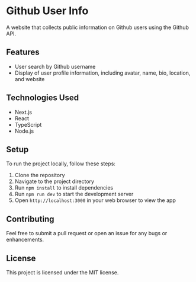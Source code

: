 # Github User Info
A website that collects public information on Github users using the Github API.

## Features
- User search by Github username
- Display of user profile information, including avatar, name, bio, location, and website

## Technologies Used
- Next.js
- React
- TypeScript
- Node.js

## Setup
To run the project locally, follow these steps:
1. Clone the repository
2. Navigate to the project directory
3. Run `npm install` to install dependencies
4. Run `npm run dev` to start the development server
5. Open `http://localhost:3000` in your web browser to view the app

## Contributing
Feel free to submit a pull request or open an issue for any bugs or enhancements.

## License
This project is licensed under the MIT license.
